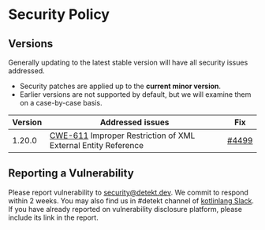# Security Policy

## Versions

Generally updating to the latest stable version will have all security issues addressed.
- Security patches are applied up to the **current minor version**.
- Earlier versions are not supported by default, but we will examine them on a case-by-case basis.

| Version | Addressed issues                                                                                                 | Fix                                                 |
|---------|------------------------------------------------------------------------------------------------------------------|-----------------------------------------------------|
| 1.20.0  | [CWE-611](https://cwe.mitre.org/data/definitions/611.html) Improper Restriction of XML External Entity Reference | [#4499](https://github.com/detekt/detekt/pull/4499) |

## Reporting a Vulnerability

Please report vulnerability to security@detekt.dev. 
We commit to respond within 2 weeks. You may also find us in #detekt channel of [kotlinlang Slack](https://kotlinlang.slack.com/).
If you have already reported on vulnerability disclosure platform, please include its link in the report.
